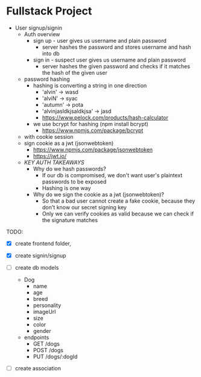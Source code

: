 # Fullstack Project

+ User signup/signin
  + Auth overview
    + sign up - user gives us username and plain password
      + server hashes the password and stores username and hash into db
    + sign in - suspect user gives us username and plain password
      + server hashes the given password and checks if it matches the hash of the given user
  + password hashing
    + hashing is converting a string in one direction
      + 'alvin' -> wasd
      + 'alviN' -> syac
      + 'autumn' -> pota
      + 'alvinjasldkjsaldkjsa' -> jasd
      + https://www.pelock.com/products/hash-calculator
    + we use bcrypt for hashing (npm install bcrypt)
        + https://www.npmjs.com/package/bcrypt
  + with cookie session
  + sign cookie as a jwt (jsonwebtoken)
    + https://www.npmjs.com/package/jsonwebtoken
    + https://jwt.io/
  + *KEY AUTH TAKEAWAYS*
    + Why do we hash passwords?
      + If our db is compromised, we don't want user's plaintext passwords to be exposed
      + Hashing is one way
    + Why do we sign the cookie as a jwt (jsonwebtoken)?
      + So that a bad user cannot create a fake cookie, because they don't know our secret signing key
      + Only we can verify cookies as valid because we can check if the signature matches


TODO:
+ [X] create frontend folder,
+ [X] create signin/signup
+ [ ] create db models
  + Dog
    + name
    + age
    + breed
    + personality
    + imageUrl
    + size
    + color
    + gender
  + endpoints
    +   GET /dogs
    +   POST /dogs
    +   PUT /dogs/:dogId
+ [ ] create association


  